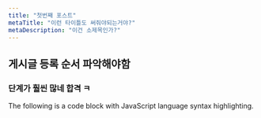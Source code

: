 ```yaml
---
title: "첫번째 포스트"
metaTitle: "이런 타이틀도 써줘야되는거야?"
metaDescription: "이건 소제목인가?"
---
```

## 게시글 등록 순서 파악해야함 
### 단계가 훨씬 많네 합격 ㅋ

The following is a code block with JavaScript language syntax highlighting.

